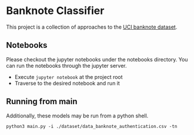 # Banknote Classifier
This project is a collection of approaches to the [UCI banknote dataset](https://archive.ics.uci.edu/ml/datasets/banknote+authentication).

## Notebooks
Please checkout the jupyter notebooks under the notebooks directory. You can run the notebooks through the jupyter server.
- Execute ```jupyter notebook``` at the project root
- Traverse to the desired notebook and run it

## Running from main
Additionally, these models may be run from a python shell.
```shell
python3 main.py -i ./dataset/data_banknote_authentication.csv -tn
